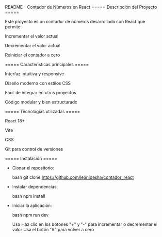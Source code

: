 README - Contador de Números en React
===== Descripción del Proyecto =====

Este proyecto es un contador de números desarrollado con React que permite:

Incrementar el valor actual

Decrementar el valor actual

Reiniciar el contador a cero


===== Características principales =====

Interfaz intuitiva y responsive

Diseño moderno con estilos CSS

Fácil de integrar en otros proyectos

Código modular y bien estructurado

===== Tecnologías utilizadas =====

React 18+

Vite

CSS 

Git para control de versiones

===== Instalación =====

 - Clonar el repositorio:

	bash
	git clone https://github.com/leonidesha/contador_react

 - Instalar dependencias:

	bash
	npm install
	
 - Iniciar la aplicación:

	bash
	npm run dev
	
	Uso
	Haz clic en los botones "+" y "-" para incrementar o decrementar el valor
	Usa el botón "R" para volver a cero

